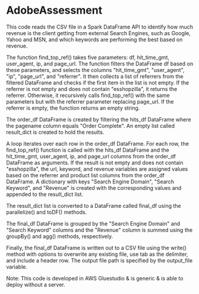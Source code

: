 # AdobeAssessment

This code reads the CSV file in a Spark DataFrame API to identify how much revenue is the client getting from external Search Engines, such as Google, Yahoo and MSN, and which keywords are performing the best based on revenue.

The function find_top_ref() takes five parameters: df, hit_time_gmt, user_agent, ip, and page_url. The function filters the DataFrame df based on these parameters, and selects the columns "hit_time_gmt", "user_agent", "ip", "page_url", and "referrer". It then collects a list of referrers from the filtered DataFrame and checks if the first item in the list is not empty. If the referrer is not empty and does not contain "esshopzilla", it returns the referrer. Otherwise, it recursively calls find_top_ref() with the same parameters but with the referrer parameter replacing page_url. If the referrer is empty, the function returns an empty string.

The order_df DataFrame is created by filtering the hits_df DataFrame where the pagename column equals "Order Complete". An empty list called result_dict is created to hold the results.

A loop iterates over each row in the order_df DataFrame. For each row, the find_top_ref() function is called with the hits_df DataFrame and the hit_time_gmt, user_agent, ip, and page_url columns from the order_df DataFrame as arguments. If the result is not empty and does not contain "esshopzilla", the url, keyword, and revenue variables are assigned values based on the referrer and product list columns from the order_df DataFrame. A dictionary with keys "Search Engine Domain", "Search Keyword", and "Revenue" is created with the corresponding values and appended to the result_dict list.

The result_dict list is converted to a DataFrame called final_df using the parallelize() and toDF() methods.

The final_df DataFrame is grouped by the "Search Engine Domain" and "Search Keyword" columns and the "Revenue" column is summed using the groupBy() and agg() methods, respectively.

Finally, the final_df DataFrame is written out to a CSV file using the write() method with options to overwrite any existing file, use tab as the delimiter, and include a header row. The output file path is specified by the output_file variable.


Note: This code is developed in AWS Gluestudio & is generic & is able to deploy without a server.
